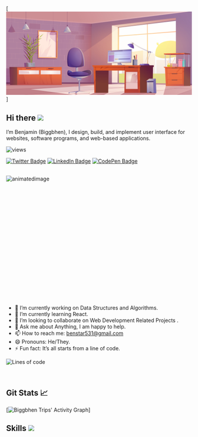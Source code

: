 [![Agba's GitHub Banner](./assets/home-office-interior-room-working-with-pc/149Z_2107.w015.n001.493B.p15.493.jpg)]

## Hi there <img src="https://raw.githubusercontent.com/iampavangandhi/iampavangandhi/master/gifs/Hi.gif" width="25px">

I’m Benjamin (Biggbhen), I design, build, and implement user interface for websites, software programs, and web-based applications.

![views](https://views-badge.glitch.me/badge?page_id=biggbhen)

<!-- [![Profile-Views Badge](https://badges.pufler.dev/visits/tracemycodes/tracemycodes)](https:tracemycodes.dev) -->

[![Twitter Badge](https://img.shields.io/badge/Twitter-Profile-informational?style=flat&logo=twitter&logoColor=white&color=1CA2F1)](https://twitter.com/Bigg_kodes)
[![LinkedIn Badge](https://img.shields.io/badge/LinkedIn-Profile-informational?style=flat&logo=linkedin&logoColor=white&color=0D76A8)](https://www.linkedin.com/in/benjamin-ugochukwu-4614a522a)
[![CodePen Badge](https://img.shields.io/badge/CodePen-Profile-informational?style=flat&logo=codepen&logoColor=white&color=black)](https://codepen.io/biggbhen)

<br>
<img align="right" width="100%" height="350px" src="https://i.ibb.co/b2s4dQp/animation-500-kxa883sd.gif" alt="animatedimage" border="0" margin-top="-20px">
<br>

- 🔭 I’m currently working on Data Structures and Algorithms.
- 🌱 I’m currently learning React.
- 👯 I’m looking to collaborate on Web Development Related Projects .
- 💬 Ask me about Anything, I am happy to help.
- 📫 How to reach me: benstar531@gmail.com
- 😄 Pronouns: He/They.
- ⚡ Fun fact: It’s all starts from a line of code.

![Lines of code](https://img.shields.io/badge/From%20Hello%20World%20I%27ve%20Written-233826%20lines%20of%20code-blue)

<br clear="right"/>

## Git Stats &#x1f4c8;

<!-- <br>
<p align="left">
  <a href="https://git.io/streak-stats">
  <img width="49.5%" height="170px" src="https://github-readme-stats.vercel.app/api/top-langs/?username=biggbhen&layout=compact&title_color=5BCDEC&text_color=FFFEFE&hide=HTML&icon_color=4AB197&bg_color=0D1117" />
  <img width="49.5%" height="170px" src="http://github-readme-streak-stats.herokuapp.com?user=biggbhen&theme=react&date_format=M%20j%5B%2C%20Y%5D&fire=FFFEFE&currStreakNum=FFFEFE&dates=FFFEFE&background=0D1117&ring=5BCDEC&sideNums=FFFEFE" />
  </a>
</p>
<br> -->

[![Biggbhen Trips' Activity Graph](https://activity-graph.herokuapp.com/graph?username=biggbhen&custom_title=biggKodes%20Contribution%20Graph&theme=react-dark)]

## Skills <img src="https://media.giphy.com/media/iY8CRBdQXODJSCERIr/giphy.gif" width="30px">&nbsp;
